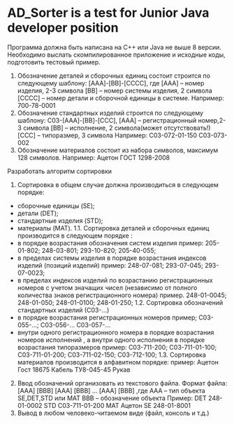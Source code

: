 # AD_Sorter is a test for Junior Java developer position
Программа должна быть написана на С++ или Java не выше 8 версии.
Необходимо выслать скомпилированное приложение и исходные коды, подготовить тестовый пример.

1.	Обозначение деталей и сборочных единиц состоит строится по следующему шаблону:
      [AAA]-[BB]-[CCCC], где
      [AAA] – номер изделия, 2-3 символа
      [BB] – номер системы изделия, 2 символа
      [CCCC] – номер детали и сборочной единицы в системе.
      Например: 700-78-0001
2.	Обозначение стандартных изделий строится по следующему шаблону:
      С03-[AAA]-[BB]-[CCC],
      [AAA] – регистрационный номер,2-3 символа
      [BB] – исполнение, 2 символа(может отсутствовать!)
      [CCC] – типоразмер, 3 символа
      Например: С03-072-01-150
      С03-073-002
3.	Обозначение материалов состоит из набора символов, максимум 128 символов.
      Например: Ацетон ГОСТ 1298-2008

Разработать алгоритм сортировки
1. Сортировка в общем случае должна производиться в следующем порядке:
-	сборочные единицы (SE);
-	детали (DET);
-	стандартные изделия (STD);
-	материалы (MAT).
     1.1. Сортировка деталей и сборочных единиц производится в следующем порядке :
-	в порядке возрастания обозначения систем изделия
     пример: 205-01-802;
     248-03-801;
     293-10-820;
     205-40-055;
-	в пределах системы изделия в порядке возрастания индексов изделий (позиций изделий)
     пример: 248-07-081;
     293-07-045;
     293-07-0023;
-	в пределах индексов изделий по возрастанию регистрационных номеров с учетом значащих чисел (независимо от полного количества знаков регистрационного номера)
     пример.  248-01-0045;
     248-01-050;
     248-01-0100;
     248-01-250;
     1.2. Сортировка обозначений стандартных изделий (С03-...)
-	в порядке возрастания регистрационных номеров
     пример; С03-055-...;
     С03-056-...
     С03-057-...
-	внутри одного регистрационного номера в порядке возрастания номеров исполнений , а внутри одного исполнения в порядке возрастания типоразмеров
     пример: С03-711-200;
     С03-711-01-100;
     С03-711-01-200;
     С03-711-02-150;
     С03-712-100;
     1.3. Сортировка материалов производится в алфавитном порядке:
     пример: Ацетон Гост 18675
     Кабель ТУ8-045-45
     Рукав

2. Ввод обозначений организовать из текстового файла. Формат файла:
   [AAA]	[BBB]
   [AAA]	[BBB]
   …
   [AAA]	[BBB]
   ,где
   AAA – тип объекта SE,DET,STD или MAT
   BBB – обозначение объекта
   Пример:
   DET	248-01-0002
   STD	С03-711-01-200
   MAT	Ацетон
   SE	248-01-8001
3. Вывод в любом человеко-читаемом виде (файл, консоль и т.д.)

